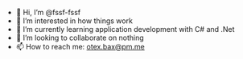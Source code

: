 - 👋 Hi, I’m @fssf-fssf
- 👀 I’m interested in how things work
- 🌱 I’m currently learning application development with C# and .Net
- 💞️ I’m looking to collaborate on nothing
- 📫 How to reach me: otex.bax@pm.me

<!---
fssf-fssf/fssf-fssf is a ✨ special ✨ repository because its `README.md` (this file) appears on your GitHub profile.
You can click the Preview link to take a look at your changes.
--->
